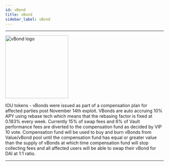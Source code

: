 ```yaml
---
id: vBond
title: vBond
sidebar_label: vBond
---
```




---
<img src="https://github.com/valuedefi/valuedefi-docs/blob/master/docs/img/VBOND_LOGO.png" alt="vBond logo" width="200"/>

IOU tokens - vBonds were issued as part of a compensation plan for affected parties post November 14th exploit. 
VBonds are auto accruing 10% APY using rebase tech which means that the rebasing factor is fixed at 0.183% every week. 
Currently 15% of swap fees and 6% of Vault performance fees are diverted to the compensation fund as decided by VIP 10 vote. 
Compensation fund will be used to buy and burn vBonds from Value/vBond pool until the compensation fund has equal or
greater value than the supply of vBonds at which time compensation fund will stop collecting fees and
all affected users will be able to swap their vBond for DAI at 1:1 ratio.


---




